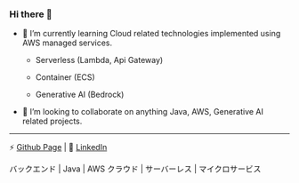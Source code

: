 ### Hi there 👋

- 🌱 I’m currently learning Cloud related technologies implemented using AWS managed services.
 
  - Serverless (Lambda, Api Gateway)

  - Container (ECS)

  - Generative AI (Bedrock) 

- 👯 I’m looking to collaborate on anything Java, AWS, Generative AI related projects.

<hr />

⚡ [Github Page](https://christoferson.github.io) | 👯 [LinkedIn](https://www.linkedin.com/in/christofersonchua)

バックエンド | Java | AWS クラウド | サーバーレス | マイクロサービス

<!--
**christoferson/christoferson** is a ✨ _special_ ✨ repository because its `README.md` (this file) appears on your GitHub profile.

Here are some ideas to get you started:

- 🔭 I’m currently working on ...
- 🌱 I’m currently learning ...
- 👯 I’m looking to collaborate on ...
- 🤔 I’m looking for help with ...
- 💬 Ask me about ...
- 📫 How to reach me: ...
- 😄 Pronouns: ...
- ⚡ Fun fact: ...
-->
